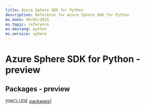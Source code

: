 ```yaml
---
title: Azure Sphere SDK for Python
description: Reference for Azure Sphere SDK for Python
ms.date: 09/02/2025
ms.topic: reference
ms.devlang: python
ms.service: sphere
---
```

# Azure Sphere SDK for Python - preview
## Packages - preview
[!INCLUDE [packages](sphere-index.md)]